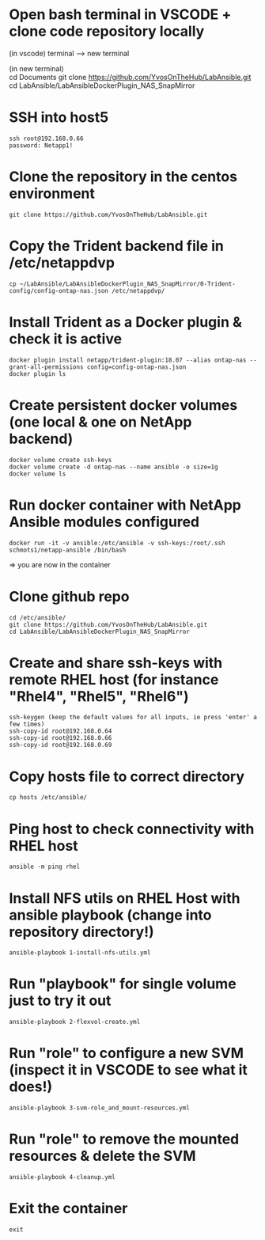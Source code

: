 
# Open bash terminal in VSCODE + clone code repository locally
(in vscode) 
    terminal --> new terminal 

(in new terminal)  
    cd Documents
    git clone https://github.com/YvosOnTheHub/LabAnsible.git 
    cd LabAnsible/LabAnsibleDockerPlugin_NAS_SnapMirror

# SSH into host5
    ssh root@192.168.0.66
    password: Netapp1!

# Clone the repository in the centos environment
    git clone https://github.com/YvosOnTheHub/LabAnsible.git

# Copy the Trident backend file in /etc/netappdvp
    cp ~/LabAnsible/LabAnsibleDockerPlugin_NAS_SnapMirror/0-Trident-config/config-ontap-nas.json /etc/netappdvp/

# Install Trident as a Docker plugin & check it is active
    docker plugin install netapp/trident-plugin:18.07 --alias ontap-nas --grant-all-permissions config=config-ontap-nas.json 
    docker plugin ls

# Create persistent docker volumes (one local & one on NetApp backend)
    docker volume create ssh-keys 
    docker volume create -d ontap-nas --name ansible -o size=1g 
    docker volume ls 

# Run docker container with NetApp Ansible modules configured
    docker run -it -v ansible:/etc/ansible -v ssh-keys:/root/.ssh schmots1/netapp-ansible /bin/bash

=>  you are now in the container

# Clone github repo
    cd /etc/ansible/ 
    git clone https://github.com/YvosOnTheHub/LabAnsible.git 
    cd LabAnsible/LabAnsibleDockerPlugin_NAS_SnapMirror

# Create and share ssh-keys with remote RHEL host (for instance "Rhel4", "Rhel5", "Rhel6")
    ssh-keygen (keep the default values for all inputs, ie press 'enter' a few times)
    ssh-copy-id root@192.168.0.64
    ssh-copy-id root@192.168.0.66
    ssh-copy-id root@192.168.0.69

# Copy hosts file to correct directory
    cp hosts /etc/ansible/

# Ping host to check connectivity with RHEL host 
    ansible -m ping rhel

# Install NFS utils on RHEL Host with ansible playbook  (change into repository directory!)
    ansible-playbook 1-install-nfs-utils.yml

# Run "playbook" for single volume just to try it out
    ansible-playbook 2-flexvol-create.yml

# Run "role" to configure a new SVM (inspect it in VSCODE to see what it does!)
    ansible-playbook 3-svm-role_and_mount-resources.yml 

# Run "role" to remove the mounted resources & delete the SVM
    ansible-playbook 4-cleanup.yml 

# Exit the container
    exit

